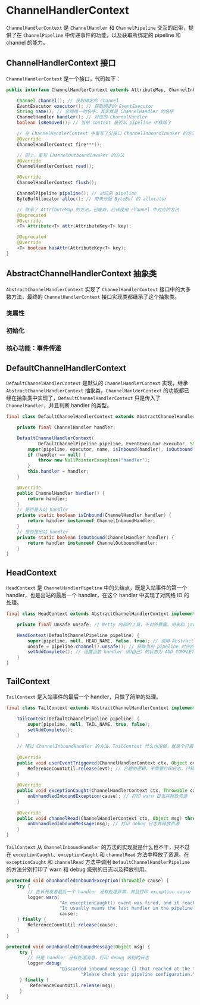 # ChannelHandlerContext
`ChannelHandlerContext` 是 `ChannelHandler` 和 `ChannelPipeline` 交互的纽带，提供了在 `ChannelPipeline` 中传递事件的功能，以及获取所绑定的 pipeline 和 channel 的能力。

## ChannelHandlerContext 接口
`ChannelHandlerContext` 是一个接口，代码如下：

```java
public interface ChannelHandlerContext extends AttributeMap, ChannelInboundInvoker, ChannelOutboundInvoker {

    Channel channel(); // 获取绑定的 channel
    EventExecutor executor(); // 获取绑定的 EventExecutor
    String name(); // 全局唯一的名字，其实就是 ChannelHandler 的名字
    ChannelHandler handler(); // 对应的 ChannelHandler
    boolean isRemoved(); // 当前 context 是否从 pipeline 中移除了

    // 在 ChannelHandlerContext 中重写了父接口 ChannelInboundInvoker 的方法，没有功能上的意义，只是为了增加可读性，不在一一列出了
    @Override
    ChannelHandlerContext fire***();

    // 同上，重写 ChannelOutboundInvoker 的方法
    @Override
    ChannelHandlerContext read();

    @Override
    ChannelHandlerContext flush();

    ChannelPipeline pipeline(); // 对应的 pipeline
    ByteBufAllocator alloc(); // 用来分配 ByteBuf 的 allocator

    // 继承了 AttributeMap 的方法，已废弃，应该使用 channel 中对应的方法
    @Deprecated
    @Override
    <T> Attribute<T> attr(AttributeKey<T> key);

    @Deprecated
    @Override
    <T> boolean hasAttr(AttributeKey<T> key);
}
```

## AbstractChannelHandlerContext 抽象类

`AbstractChannelHandlerContext` 实现了 `ChannelHandlerContext` 接口中的大多数方法，最终的 `ChannelHandlerContext` 接口实现类都继承了这个抽象类。

### 类属性

### 初始化

### 核心功能：事件传递

## DefaultChannelHandlerContext

`DefaultChannelHandlerContext` 是默认的 `ChannelHandlerContext` 实现，继承 `AbstractChannelHandlerContext` 抽象类，`ChannelHanlderContext` 的功能都已经在抽象类中实现了，`DefaultChannelHandlerContext` 只是传入了 `ChannelHandler`，并且判断 handler 的类型。

```java
final class DefaultChannelHandlerContext extends AbstractChannelHandlerContext {

    private final ChannelHandler handler;

    DefaultChannelHandlerContext(
            DefaultChannelPipeline pipeline, EventExecutor executor, String name, ChannelHandler handler) {
        super(pipeline, executor, name, isInbound(handler), isOutbound(handler)); // AbstractChannelHandlerContext 的构造方法
        if (handler == null) {
            throw new NullPointerException("handler");
        }
        this.handler = handler;
    }

    @Override
    public ChannelHandler handler() {
        return handler;
    }
    // 是否是入站 handler
    private static boolean isInbound(ChannelHandler handler) {
        return handler instanceof ChannelInboundHandler;
    }
    // 是否是出站 handler
    private static boolean isOutbound(ChannelHandler handler) {
        return handler instanceof ChannelOutboundHandler;
    }
}
```

## HeadContext

`HeadContext` 是 `ChannelHandlerPipeline` 中的头结点，既是入站事件的第一个 handler，也是出站的最后一个 handler，在这个 handler 中实现了对网络 IO 的处理。

```java
final class HeadContext extends AbstractChannelHandlerContext implements ChannelOutboundHandler, ChannelInboundHandler {

    private final Unsafe unsafe; // Netty 内部的工具，不对外暴露，用来和 java nio api 交互 IO 相关事件

    HeadContext(DefaultChannelPipeline pipeline) {
        super(pipeline, null, HEAD_NAME, false, true); // 调用 AbstractChannelHanlderContext 的构造方法
        unsafe = pipeline.channel().unsafe(); // 获取当前 pipeline 对应的 channel 所绑定的 unsafe 对象
        setAddComplete(); // 设置当前 handler（即自己）的状态为 ADD_COMPLETE
    }
}
```

## TailContext

`TailContext` 是入站事件的最后一个 handler，只做了简单的处理。

```java
final class TailContext extends AbstractChannelHandlerContext implements ChannelInboundHandler {

    TailContext(DefaultChannelPipeline pipeline) {
        super(pipeline, null, TAIL_NAME, true, false);
        setAddComplete();
    }
    
    // 略过 ChannelInboundHandler 的方法，TailContext 什么也没做，就是个打酱油的
    
    @Override
    public void userEventTriggered(ChannelHandlerContext ctx, Object evt) throws Exception { 
        ReferenceCountUtil.release(evt); // 合理的逻辑，不需要打印日志，只释放资源
    }
    
    @Override
    public void exceptionCaught(ChannelHandlerContext ctx, Throwable cause) throws Exception {
        onUnhandledInboundException(cause); // 打印 warn 日志并释放资源
    }
    
    @Override
    public void channelRead(ChannelHandlerContext ctx, Object msg) throws Exception {
        onUnhandledInboundMessage(msg); // 打印 debug 日志并释放资源
    }
}
```

`TailContext` 从 `ChannelInboundHandler` 的方法的实现就是什么也不干，只不过在 `exceptionCaught`、`exceptionCaught` 和 `channelRead` 方法中释放了资源，在 `exceptionCaught` 和 `channelRead` 方法中调用 `DefaultChannelHandlerPipeline` 的方法分别打印了 warn 和 debug 级别的日志以及释放引用。

```java
protected void onUnhandledInboundException(Throwable cause) {
    try {
        // 告诉开发者最后一个 handler 没有处理异常，并且打印 exception cause
        logger.warn(
                    "An exceptionCaught() event was fired, and it reached at the tail of the pipeline. " +
                    "It usually means the last handler in the pipeline did not handle the exception.",
                    cause);
    } finally {
        ReferenceCountUtil.release(cause);
    }
}
```

```java
protected void onUnhandledInboundMessage(Object msg) {
     try {
        // 只是 handler 没有处理消息，打印 debug 级别的日志
        logger.debug(
                    "Discarded inbound message {} that reached at the tail of the pipeline. " +
                            "Please check your pipeline configuration.", msg);
     } finally {
         ReferenceCountUtil.release(msg);
     }
}
```

